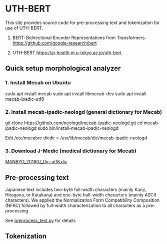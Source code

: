 # UTH-BERT
This site provides source code for pre-processing text and tokenization for use of UTH-BERT.

1. BERT: Bidirectional Encoder Representations from Transformers.
https://github.com/google-research/bert

2. UTH-BERT
https://ai-health.m.u-tokyo.ac.jp/uth-bert

## Quick setup morphological analyzer

### 1. Install Mecab on Ubuntu 

sudo apt install mecab
sudo apt install libmecab-dev
sudo apt install mecab-ipadic-utf8

### 2. Install mecab-ipadic-neologd (general dictionary for Mecab)

git clone https://github.com/neologd/mecab-ipadic-neologd.git
cd mecab-ipadic-neologd
sudo bin/install-mecab-ipadic-neologd

Edit /etc/mecabrc
dicdir = /usr/lib/mecab/dic/mecab-ipadic-neologd

###  3. Download J-Medic (medical dictionary for Mecab)

[MANBYO_201907_Dic-utf8.dic](http://sociocom.jp/~data/2018-manbyo/index.html)

## Pre-processing text

Japanese text includes two-byte full-width characters (mainly Kanji, Hiragana, or Katakana) and one-byte half-width characters (mainly ASCII characters). We applied the Normalization Form Compatibility Composition (NFKC) followed by full-width characterization to all characters as a pre-processing.

See [preprocess_text.py](https://github.com/jinseikenai/uth-bert/blob/master/preprocess_text.py) for details
 
## Tokenization

